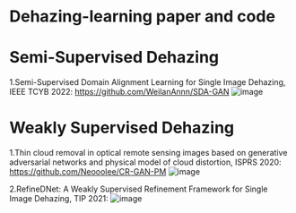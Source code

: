 # Dehazing-learning paper and code

# Semi-Supervised Dehazing
1.Semi-Supervised Domain Alignment Learning for Single Image Dehazing, IEEE TCYB 2022: 
https://github.com/WeilanAnnn/SDA-GAN 
![image](https://user-images.githubusercontent.com/112471583/231406107-47220076-3d31-45d2-b651-abfc713ccf55.png)

# Weakly Supervised Dehazing
1.Thin cloud removal in optical remote sensing images based on generative adversarial networks and physical model of cloud distortion, ISPRS 2020:
https://github.com/Neooolee/CR-GAN-PM
![image](https://user-images.githubusercontent.com/112471583/231407640-2c15f0d9-b4d6-449a-9608-c9afa00a5849.png)

2.RefineDNet: A Weakly Supervised Refinement Framework for Single Image Dehazing, TIP 2021:
![image](https://user-images.githubusercontent.com/112471583/231407804-79eeeef3-396a-43fe-8e65-bc602caca2f1.png)
